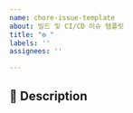 ```yaml
---
name: chore-issue-template
about: 빌드 및 CI/CD 이슈 템플릿
title: "⚙️ "
labels: ''
assignees: ''

---
```


## 📌 Description
